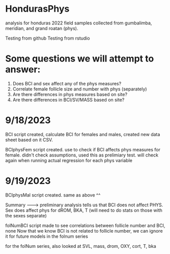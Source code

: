 # HondurasPhys
analysis for honduras 2022 field samples collected from gumbalimba, meridian, and grand roatan (phys). 

Testing from github
Testing from rstudio

# Some questions we will attempt to answer:
1) Does BCI and sex affect any of the phys measures?
2) Correlate female follicle size and number with phys (separately)
3) Are there differences in phys measures based on site?
4) Are there differences in BCI/SV/MASS based on site?

# 9/18/2023
BCI script created, calculate BCI for females and males, created new data sheet based on it CSV.

BCIphysFem script created. use to check if BCI affects phys measures for female. didn't check assumptions, used this as prelimiary test. will check again when running actual regression for each phys variable

# 9/19/2023
BCIphysMal script created. same as above ^^

Summary ---> preliminary analysis tells us that BCI does not affect PHYS. Sex does affect phys for dROM, BKA, T (will need to do stats on those with the sexes separate)

folNumBCI script made to see correlations between follicle number and BCI, none
Now that we know BCI is not related to follicle number, we can ignore it for future models in the folnum series

for the folNum series, also looked at SVL, mass, drom, OXY, cort, T, bka